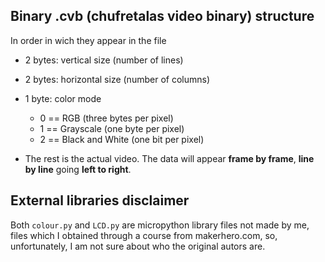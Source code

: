 ## Binary .cvb (chufretalas video binary) structure

In order in wich they appear in the file

- 2 bytes: vertical size (number of lines)
- 2 bytes: horizontal size (number of columns)
- 1 byte: color mode
  - 0 == RGB (three bytes per pixel)
  - 1 == Grayscale (one byte per pixel)
  - 2 == Black and White (one bit per pixel)

- The rest is the actual video. The data will appear **frame by frame**, **line by line** going **left to right**.

## External libraries disclaimer

Both `colour.py` and `LCD.py` are micropython library files not made by me, files which I obtained through a course from makerhero.com, so, unfortunately, I am not sure about who the original autors are.
